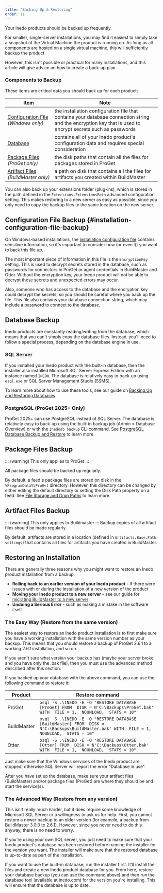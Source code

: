 ```yaml
---
title: "Backing Up & Restoring"
order: 11
---
```


Your Inedo products should be backed up frequently. 

For smaller, single-server installations, you may find it easiest to simply take a snapshot of the Virtual Machine the product is running on. As long as all components are hosted on a single virtual machine, this will sufficiently backup the product.

However, this isn't possible or practical for many installations, and this article will give advice on how to create a back-up plan. 

### Components to Backup

These items are critical data you should back up for each product:

| Item | Note |
| - | - |
| [Configuration&nbsp;File](#installation-configuration-file-backup) <br/>*(Windows&nbsp;only)*  | the installation configuration file that contains your database connection string and the encryption key that is used to encrypt secrets such as passwords |
| [Database](#database-backup) | contains all of your Inedo product's configuration data and requires special consideration |
| [Package&nbsp;Files](#package-files-backup) <br/>*(ProGet&nbsp;only)* | the disk paths that contain all the files for packages stored in ProGet |
| [Artifact&nbsp;Files](#artifact-files-backup)<br />*(BuildMaster&nbsp;only)* | a path on disk that contains all the files for artifacts you created within BuildMaster |

You can also back up your extensions folder (plug-ins), which is stored in the path defined in the `Extensions.ExtensionsPath` advanced configuration setting. This makes restoring to a new server as easy as possible, since you only need to copy the backup files to the same location on the new server.


##  Configuration File Backup {#installation-configuration-file-backup}

On Windows-based installations, the [installation configuration file](/docs/installation/configuration-files) contains sensitive information, so it's important to consider how (or even *if*) you want to back this file up.

The most important piece of information in this file is the `EncryptionKey` setting. This is used to decrypt secrets stored in the database, such as passwords for connectors in ProGet or agent credentials in BuildMaster and Otter. Without the encryption key, your Inedo product will not be able to decrypt these secrets and unexpected errors may occur.

Also, someone who has access to the database and the encryption key could decrypt the secrets, so you should be careful where you back up the file. This file also contains your database connection string, which may include a password to connect to the database.


## Database Backup

Inedo products are constantly reading/writing from the database, which means that you can't simply copy the database files. Instead, you'll need to follow a special process, depending on the database engine in use.

### SQL Server
If you installed your Inedo product with the built-in database, then the installer also installed Microsoft SQL Server Express Edition with an instance named `INEDO`. The database is relatively easy to back-up using <code>osql.exe</code> or SQL Server Management Studio (SSMS). 

To learn more about how to use these tools, see our guide on [Backing Up and Restoring Databases](/docs/installation/sql-server/backup).

### PostgreSQL (ProGet 2025+ Only)

ProGet 2025+ can use PostgreSQL instead of SQL Server. The database is relatively easy to back-up using the built-in backup job (Admin > Database Overview) or with the `inedodb backup` CLI command. See [PostgreSQL Database Backup and Restore](/docs/installation/postgresql#backup) to learn more.

## Package Files Backup
::: (warning)
This only applies to ProGet
:::

All package files should be backed up regularly.

By default, a feed's package files are stored on disk in the `%ProgramData%\ProGet` directory. However, this directory can be changed by either editing the default directory or  setting the Disk Path property on a feed. See [File Storage and Drop Paths](/docs/proget/feeds/feed-overview/proget-feed-storage) to learn more.


## Artifact Files Backup
::: (warning)
This only applies to Buildmaster
:::
Backup copies of all artifact files should be made regularly.

By default, artifacts are stored in a location (defined in `Artifacts.Base.Path settings`) that contains all files for artifacts you have created in BuildMaster.


## Restoring an Installation 
There are generally three reasons why you might want to restore an Inedo product installation from a backup.
- **Rolling back to an earlier version of your Inedo product** - if there were issues with or during the installation of a new version of the product
- **Moving your Inedo product to a new server** - see our guide for [migrating BuildMaster to a new server](/docs/buildmaster/installation-maintenance/buildmaster-migrating-instance-to-new-server)
- **Undoing a Serious Error** - such as making a mistake in the software itself


### The Easy Way (Restore from the same version)
The easiest way to restore an Inedo product installation is to first make sure you have a working installation with the same version number as your backup. This means that you should restore a backup of ProGet 2.6.1 to a working 2.6.1 installation, and so on.

If you aren't sure what version your backup has (maybe your server broke and you have only the .bak file), then you must use the advanced method described after this section.

If you backed up your database with the above command, you can use the following command to restore it:

| Product | Restore command |
| ---| --- |
| ProGet | `osql -S .\INEDO -E -Q "RESTORE DATABASE [ProGet] FROM  DISK = N'C:\Backups\ProGet.bak' WITH  FILE = 1,  NOUNLOAD,  STATS = 10"` |
| BuildMaster | `osql -S .\INEDO -E -Q "RESTORE DATABASE [BuildMaster] FROM  DISK = N'C:\Backups\BuildMaster.bak' WITH  FILE = 1,  NOUNLOAD,  STATS = 10"` |
| Otter | `osql -S .\INEDO -E -Q "RESTORE DATABASE [Otter] FROM  DISK = N'C:\Backups\Otter.bak' WITH  FILE = 1,  NOUNLOAD,  STATS = 10"` |

Just make sure that the Windows services of the Inedo product are stopped; otherwise SQL Server will report the error "Database in use".

After you have set up the database, make sure your artifact files (BuildMaster) and/or package files (ProGet) are where they should be and start the service(s).

### The Advanced Way (Restore from any version)
This isn't really much harder, but it does require some knowledge of Microsoft SQL Server or a willingness to ask us for help. First, you cannot restore a newer backup to an older version (for example, a backup from BuildMaster 3.0.0 to 2.6.1). However, since you never need to do this anyway, there is no need to worry.

If you're using your own SQL server, you just need to make sure that your Inedo product's database has been restored before running the installer for the version you want. The installer will make sure that the restored database is up-to-date as part of the installation.

If you want to use the built-in database, run the installer first. It'll install the files and create a new Inedo product database for you. From here, restore your database backup (you can use the command above) and then run the database tool (available at inedo.com) for the version you're installing. This will ensure that the database is up to date.